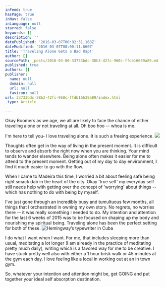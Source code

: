 ```yaml
---
inFeed: true
hasPage: true
inNav: false
inLanguage: null
starred: false
keywords: []
description: ''
datePublished: '2016-03-07T00:02:31.168Z'
dateModified: '2016-03-07T00:00:11.660Z'
title: 'Traveling Alone Gets a Bad Rap!'
author: []
sourcePath: _posts/2016-03-06-33733bdc-38b3-42fc-960c-ffdb16639a89.md
published: true
authors: []
publisher:
  name: null
  domain: null
  url: null
  favicon: null
url: 33733bdc-38b3-42fc-960c-ffdb16639a89/index.html
_type: Article

---
```

Okay Boomers as we age, we all are likely to face the chance of either traveling alone or not traveling at all. Oh boo hoo -- whoa is me.

I'm here to tell you- I love traveling alone. It is such a freeing experience. ![](https://the-grid-user-content.s3-us-west-2.amazonaws.com/a7c3e969-f6a1-4c62-8ed8-d4ccea7cc75a.jpg)

Thoughts often get in the way of living in the present moment. It is difficult to observe and absorb the right now when you are thinking. Your mind tends to wander elsewhere. Being alone often makes it easier for me to attend to the present moment. Getting out of my day to day environment, I find it much easier to go with the flow.

When I came to Madeira this time, I worried a bit about feeling safe being right smack dab in the heart of the city. Okay 'true self' my everyday self still needs help with getting over the concept of 'worrying' about things -- which has nothing to do with being by myself.

I've just gone through an incredibly busy and tumultuous few months, all things that I orchestrated in owning my own story. No regrets, no worries there -- it was really something I needed to do. My intention and attention for the last 6 weeks of 2015 was to be focused on shaping up my body and nourishing my spiritual being. Traveling alone has been the perfect setting for both of these.
![Hemingway’s typewriter in Cuba](https://the-grid-user-content.s3-us-west-2.amazonaws.com/bb10fdfe-7510-455c-8430-17964f615687.jpg)

I do what I want when I want. For me, that includes sleeping more than usual, meditating a lot longer (I am already in the practice of meditating pretty much daily), writing which is a favored way for me to be creative. I have stuck pretty well also with either a 1 hour brisk walk or 45 minutes at the gym each day. I love feeling like a local in working out at an in town gym.

So, whatever your intention and attention might be, get GOING and put together your ideal self absorption destination.
